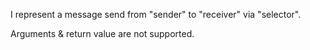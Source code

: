 I represent a message send from "sender" to "receiver" via "selector".

Arguments & return value are not supported.